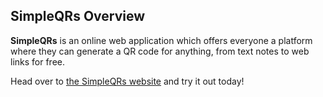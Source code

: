 ## SimpleQRs Overview

__SimpleQRs__ is an online web application which offers everyone a platform where they can generate a QR code for anything, from text notes to web links for free.

Head over to [the SimpleQRs website](https://simpleqrs.pythonanywhere.com) and try it out today!